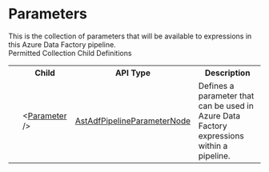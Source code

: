# Parameters

<div class="LanguageSummary"><div class ="SummaryItem">This is the collection of parameters that will be available to expressions in this Azure Data Factory pipeline.</div></div><div class="SchemaBindingGroup"><div class="SchemaBindingGroupHeader">Permitted Collection Child Definitions</div><table id="SchemaBindingList" class="SchemaBindingList"><tbody><tr><th class="SchemaBindingIconColumnHeader">&nbsp;</th><th class="SchemaBindingNameColumnHeader">Child</th><th class="SchemaBindingTypeColumnHeader">API Type</th><th class="SchemaBindingSummaryColumnHeader">Description</th></tr><tr class="cd0"><td class="SchemaBindingIcon"><div class="NotRequired" /></td><td class="SchemaBindingName"><span class="punc">&lt;</span><a href=../api-reference/Varigence.Languages.Biml.DataFactory.AstAdfPipelineParameterNode.html">Parameter</a><span class="punc"> /&gt;</span></td><td class="SchemaBindingType"><a href="Varigence.Languages.Biml.DataFactory.AstAdfPipelineParameterNode.html">AstAdfPipelineParameterNode</a></td><td class="SchemaBindingSummary">Defines a parameter that can be used in Azure Data Factory expressions within a pipeline.</td></tr></tbody></table></div>